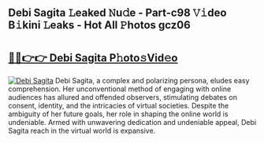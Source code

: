## Debi Sagita 𝙻eaked 𝙽u𝚍e - Part-c98 𝚅𝚒deo B𝚒kini 𝙻eaks - Hot All 𝙿hotos gcz06

# <h2><a href="http://ld1hnhp.urlbe.top/?page=Debi+Sagita">🔗🔗👉👉 Debi Sagita P𝚑oto𝚜Vid𝚎o</a></h2>

[![Debi Sagita](https://i.imgur.com/eBuTRDB.gif)](http://ld1hnhp.urlbe.top/?page=Debi+Sagita)
Debi Sagita, a complex and polarizing persona, eludes easy comprehension. Her unconventional method of engaging with online audiences has allured and offended observers, stimulating debates on consent, identity, and the intricacies of virtual societies. Despite the ambiguity of her future goals, her role in shaping the online world is undeniable. Armed with unwavering dedication and undeniable appeal, Debi Sagita reach in the virtual world is expansive.
